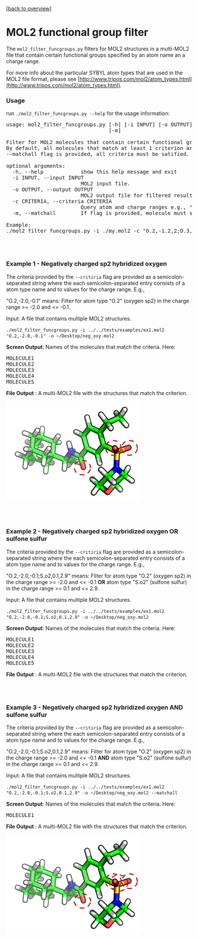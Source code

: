 [[back to overview](../../README.md)]

# MOL2 functional group filter


The `mol2_filter_funcgroups.py` filters for MOL2 structures in a multi-MOL2 file that contain certain functional groups specified by an atom name an a charge range.

For more info about the particular SYBYL atom types that are used in the MOL2 file format, please see [http://www.tripos.com/mol2/atom_types.html](http://www.tripos.com/mol2/atom_types.html).

### Usage

run `./mol2_filter_funcgroups.py --help` for the usage information:

<pre>
usage: mol2_filter_funcgroups.py [-h] [-i INPUT] [-o OUTPUT] [-c CRITERIA]
                                 [-m]

Filter for MOL2 molecules that contain certain functional groups. 
By default, all molecules that match at least 1 criterion are returned, and if 
--matchall flag is provided, all criteria must be satified.

optional arguments:
  -h, --help            show this help message and exit
  -i INPUT, --input INPUT
                        MOL2 input file.
  -o OUTPUT, --output OUTPUT
                        MOL2 output file for filtered results.
  -c CRITERIA, --criteria CRITERIA
                        Query atom and charge ranges e.g., "O.2,-1.2,2;O.3,-20.0,100.0".
  -m, --matchall        If flag is provided, molecule must satisfy all criteria.

Example:
./mol2_filter_funcgroups.py -i ./my.mol2 -c "O.2,-1.2,2;O.3,-20.0,100.0" -o ./filtered.mol2
</pre>

<br>
<br>

### Example 1 - Negatively charged sp2 hybridized oxygen

The criteria provided by the `--critiria` flag are provided as a semicolon-separated string where the each semicolon-separated entry consists of a atom type name and to values for the charge range. E.g.,

"O.2,-2.0,-0.1" means: Filter for atom type "O.2" (oxygen sp2) in the charge range >= -2.0 and <= -0.1.

Input: A file that contains multiple MOL2 structures.

	./mol2_filter_funcgroups.py -i ../../tests/examples/ex1.mol2 "O.2,-2.0,-0.1" -o ~/Desktop/neg_oxy.mol2

**Screen Output**: Names of the molecules that match the criteria. Here:

<pre>
MOLECULE1
MOLECULE2
MOLECULE3
MOLECULE4
MOLECULE5
</pre>


**File Output** : A multi-MOL2 file with the structures that match the criterion.


![](../../images/tools/mol2_filter_funcgroups_1.png)

<br>
<br>

### Example 2 - Negatively charged sp2 hybridized oxygen OR sulfone sulfur

The criteria provided by the `--critiria` flag are provided as a semicolon-separated string where the each semicolon-separated entry consists of a atom type name and to values for the charge range. E.g.,

"O.2,-2.0,-0.1;S.o2,0.1,2.9" means: Filter for atom type "O.2" (oxygen sp2) in the charge range >= -2.0 and <= -0.1 **OR** atom type "S.o2" (sulfone sulfur) in the charge range >= 0.1 and <= 2.9.

Input: A file that contains multiple MOL2 structures.

	./mol2_filter_funcgroups.py -i ../../tests/examples/ex1.mol2 "O.2,-2.0,-0.1;S.o2,0.1,2.9" -o ~/Desktop/neg_oxy.mol2

**Screen Output**: Names of the molecules that match the criteria. Here:

<pre>
MOLECULE1
MOLECULE2
MOLECULE3
MOLECULE4
MOLECULE5
</pre>


**File Output** : A multi-MOL2 file with the structures that match the criterion.

<br>
<br>

### Example 3 - Negatively charged sp2 hybridized oxygen AND sulfone sulfur

The criteria provided by the `--critiria` flag are provided as a semicolon-separated string where the each semicolon-separated entry consists of a atom type name and to values for the charge range. E.g.,

"O.2,-2.0,-0.1;S.o2,0.1,2.9" means: Filter for atom type "O.2" (oxygen sp2) in the charge range >= -2.0 and <= -0.1 **AND** atom type "S.o2" (sulfone sulfur) in the charge range >= 0.1 and <= 2.9.

Input: A file that contains multiple MOL2 structures.

	./mol2_filter_funcgroups.py -i ../../tests/examples/ex1.mol2 "O.2,-2.0,-0.1;S.o2,0.1,2.9" -o ~/Desktop/neg_oxy.mol2 --matchall

**Screen Output**: Names of the molecules that match the criteria. Here:

<pre>
MOLECULE1
</pre>


**File Output** : A multi-MOL2 file with the structures that match the criterion.

![](../../images/tools/mol2_filter_funcgroups_2.png)